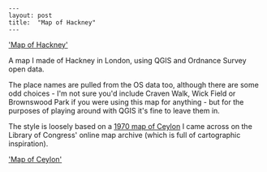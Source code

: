 ```
---
layout: post
title:  "Map of Hackney"
---
```

['Map of Hackney'](/assets/hackney.png)

A map I made of Hackney in London, using QGIS and Ordnance Survey open data. 

The place names are pulled from the OS data too, although there are some odd choices - I'm not sure you'd include Craven Walk, Wick Field or Brownswood Park if you were using this map for anything - but for the purposes of playing around with QGIS it's fine to leave them in. 

The style is loosely based on a [1970 map of Ceylon](https://www.loc.gov/item/73691924/)  I came across on the Library of Congress' online map archive  (which is full of cartographic inspiration).

['Map of Ceylon'](/assets/ceylon.jpg)




